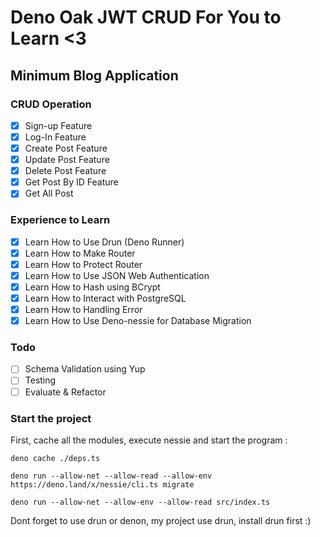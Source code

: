 # Deno Oak JWT CRUD For You to Learn <3
## Minimum Blog Application 

### CRUD Operation

- [x] Sign-up Feature
- [x] Log-In Feature
- [x] Create Post Feature
- [x] Update Post Feature
- [x] Delete Post Feature
- [x] Get Post By ID Feature
- [x] Get All Post

### Experience to Learn

- [x] Learn How to Use Drun (Deno Runner)
- [x] Learn How to Make Router
- [x] Learn How to Protect Router
- [x] Learn How to Use JSON Web Authentication
- [x] Learn How to Hash using BCrypt
- [x] Learn How to Interact with PostgreSQL
- [x] Learn How to Handling Error
- [x] Learn How to Use Deno-nessie for Database Migration 

### Todo

- [ ] Schema Validation using Yup
- [ ] Testing
- [ ] Evaluate & Refactor

### Start the project 

First, cache all the modules, execute nessie and start the program :

```
deno cache ./deps.ts

deno run --allow-net --allow-read --allow-env https://deno.land/x/nessie/cli.ts migrate

deno run --allow-net --allow-env --allow-read src/index.ts
```

Dont forget to use drun or denon, my project use drun, install drun first :)